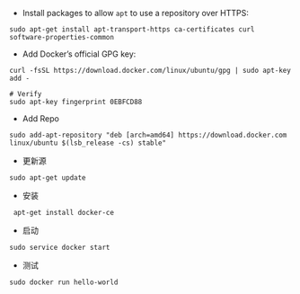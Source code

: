 * Install packages to allow `apt` to use a repository over HTTPS:

```
sudo apt-get install apt-transport-https ca-certificates curl software-properties-common
```

* Add Docker’s official GPG key:

```
curl -fsSL https://download.docker.com/linux/ubuntu/gpg | sudo apt-key add -

# Verify
sudo apt-key fingerprint 0EBFCD88
```

* Add Repo

```
sudo add-apt-repository "deb [arch=amd64] https://download.docker.com linux/ubuntu $(lsb_release -cs) stable"
```



* 更新源

```
sudo apt-get update
```

* 安装

```
 apt-get install docker-ce
```

* 启动

```
sudo service docker start
```

* 测试

```
sudo docker run hello-world
```



